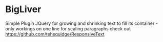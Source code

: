 BigLiver
========

Simple Plugin JQuery for growing and shrinking text to fill its container - only workings on one line for scaling paragraphs check out https://github.com/tehsquidge/ResponsiveText
